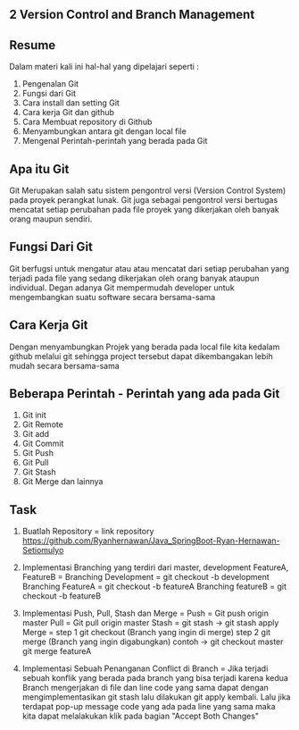 ## 2 Version Control and Branch Management
## Resume
Dalam materi kali ini hal-hal yang dipelajari seperti :
1. Pengenalan Git 
2. Fungsi dari Git
3. Cara install dan setting Git
4. Cara kerja Git dan github
5. Cara Membuat repository di Github
6. Menyambungkan antara git dengan local file 
7. Mengenal Perintah-perintah yang berada pada Git
## Apa itu Git
Git Merupakan salah satu sistem pengontrol versi (Version Control System) pada proyek perangkat lunak. Git juga sebagai pengontrol versi bertugas mencatat setiap perubahan pada file proyek yang dikerjakan oleh banyak orang maupun sendiri.
## Fungsi Dari Git
Git berfugsi untuk mengatur atau atau mencatat dari setiap perubahan yang terjadi pada file yang sedang dikerjakan oleh orang banyak ataupun individual. Degan adanya Git mempermudah developer untuk mengembangkan suatu software secara bersama-sama
## Cara Kerja Git
Dengan menyambungkan Projek yang berada pada local file kita kedalam github melalui git sehingga project tersebut dapat dikembangakan lebih mudah secara bersama-sama
## Beberapa Perintah - Perintah yang ada pada Git
1. Git init 
2. Git Remote
3. Git add
4. Git Commit
5. Git Push
6. Git Pull 
7. Git Stash
8. Git Merge dan lainnya
## Task
1. Buatlah Repository = link repository https://github.com/Ryanhernawan/Java_SpringBoot-Ryan-Hernawan-Setiomulyo
2. Implementasi Branching yang terdiri dari master, development FeatureA, FeatureB =
    Branching Development = git checkout -b development
    Branching FeatureA = git checkout -b featureA
    Branching featureB = git checkout -b featureB

3. Implementasi Push, Pull, Stash dan Merge = 
    Push = Git push origin master
    Pull = Git pull origin master
    Stash = git stash -> git stash apply
    Merge = step 1 git checkout (Branch yang ingin di merge)
            step 2 git merge (Branch yang ingin digabungkan)
            contoh -> git checkout master
                      git merge featureA

4. Implementasi Sebuah Penanganan Conflict di Branch =
    Jika terjadi sebuah konflik yang berada pada branch yang bisa terjadi karena kedua Branch
    mengerjakan di file dan line code yang sama dapat dengan mengimplementasikan git stash 
    lalu dilakukan git apply kembali. Lalu jika terdapat pop-up message code yang ada pada 
    line yang sama maka kita dapat melalakukan klik pada bagian "Accept Both Changes"




